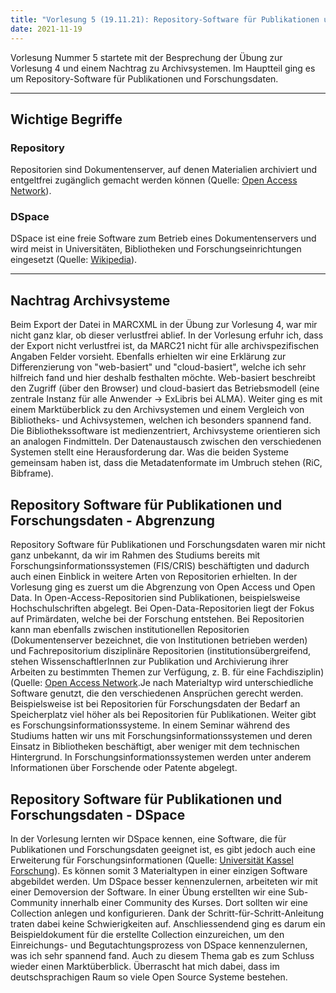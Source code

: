 ```yaml
---
title: "Vorlesung 5 (19.11.21): Repository-Software für Publikationen und Forschungsdaten"
date: 2021-11-19
---
```


Vorlesung Nummer 5 startete mit der Besprechung der Übung zur Vorlesung 4 und einem Nachtrag zu Archivsystemen. Im Hauptteil ging es um Repository-Software für Publikationen und Forschungsdaten. 

---

## Wichtige Begriffe
### Repository
Repositorien sind Dokumentenserver, auf denen Materialien archiviert und entgeltfrei zugänglich gemacht werden können (Quelle: [Open Access Network](https://open-access.network/informieren/open-access-grundlagen/repositorien)).

### DSpace
DSpace ist eine freie Software zum Betrieb eines Dokumentenservers und wird meist in Universitäten, Bibliotheken und Forschungseinrichtungen eingesetzt (Quelle: [Wikipedia](https://de.wikipedia.org/wiki/DSpace_(Software))).

---

## Nachtrag Archivsysteme
Beim Export der Datei in MARCXML in der Übung zur Vorlesung 4, war mir nicht ganz klar, ob dieser verlustfrei ablief. In der Vorlesung erfuhr ich, dass der Export nicht verlustfrei ist, da MARC21 nicht für alle archivspezifischen Angaben Felder vorsieht.
Ebenfalls erhielten wir eine Erklärung zur Differenzierung von "web-basiert" und "cloud-basiert", welche ich sehr hilfreich fand und hier deshalb festhalten möchte. Web-basiert beschreibt den Zugriff (über den Browser) und cloud-basiert das Betriebsmodell (eine zentrale Instanz für alle Anwender -> ExLibris bei ALMA).
Weiter ging es mit einem Marktüberblick zu den Archivsystemen und einem Vergleich von Bibliotheks- und Achivsystemen, welchen ich besonders spannend fand. Die Bibliothekssoftware ist medienzentriert, Archivsysteme orientieren sich an analogen Findmitteln. Der Datenaustausch zwischen den verschiedenen Systemen stellt eine Herausforderung dar. Was die beiden Systeme gemeinsam haben ist, dass die Metadatenformate im Umbruch stehen (RiC, Bibframe).
	
## Repository Software für Publikationen und Forschungsdaten - Abgrenzung
Repository Software für Publikationen und Forschungsdaten waren mir nicht ganz unbekannt, da wir im Rahmen des Studiums bereits mit Forschungsinformationssystemen (FIS/CRIS) beschäftigten und dadurch auch einen Einblick in weitere Arten von Repositorien erhielten. 
In der Vorlesung ging es zuerst um die Abgrenzung von Open Access und Open Data. In Open-Access-Repositorien sind Publikationen, beispielsweise Hochschulschriften abgelegt. Bei Open-Data-Repositorien liegt der Fokus auf Primärdaten, welche bei der Forschung entstehen. Bei Repositorien kann man ebenfalls zwischen institutionellen Repositorien (Dokumentenserver bezeichnet, die von Institutionen betrieben werden) und Fachrepositorium disziplinäre Repositorien (institutionsübergreifend, stehen WissenschaftlerInnen zur Publikation und Archivierung ihrer Arbeiten zu bestimmten Themen zur Verfügung, z. B. für eine Fachdisziplin) (Quelle: [Open Access Network](https://open-access.network/informieren/open-access-grundlagen/repositorien).Je nach Materialtyp wird unterschiedliche Software genutzt, die den verschiedenen Ansprüchen gerecht werden. Beispielsweise ist bei Repositorien für Forschungsdaten der Bedarf an Speicherplatz viel höher als bei Repositorien für Publikationen. 
Weiter gibt es Forschungsinformationssysteme. In einem Seminar während des Studiums hatten wir uns mit Forschungsinformationssystemen und deren Einsatz in Bibliotheken beschäftigt, aber weniger mit dem technischen Hintergrund. In Forschungsinformationssystemen werden unter anderem Informationen über Forschende oder Patente abgelegt. 

## Repository Software für Publikationen und Forschungsdaten - DSpace
In der Vorlesung lernten wir DSpace kennen, eine Software, die für Publikationen und Forschungsdaten geeignet ist, es gibt jedoch auch eine Erweiterung für Forschungsinformationen (Quelle: [Universität Kassel Forschung](https://www.uni-kassel.de/forschung/synsicris/technische-grundlagen)). Es können somit 3 Materialtypen in einer einzigen Software abgebildet werden. 
Um DSpace besser kennenzulernen, arbeiteten wir mit einer Demoversion der Software. In einer Übung erstellten wir eine Sub-Community innerhalb einer Community des Kurses. Dort sollten wir eine Collection anlegen und konfigurieren. Dank der Schritt-für-Schritt-Anleitung traten dabei keine Schwierigkeiten auf. Anschliessendend ging es darum ein Beispieldokument für die erstellte Collection einzureichen, um den Einreichungs- und Begutachtungsprozess von DSpace kennenzulernen, was ich sehr spannend fand. 
Auch zu diesem Thema gab es zum Schluss wieder einen Marktüberblick. Überrascht hat mich dabei, dass im deutschsprachigen Raum so viele Open Source Systeme bestehen. 

